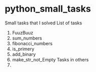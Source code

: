 # python_small_tasks
Small tasks that I solved
List of tasks
1. FuuzBuuz
2. sum_numbers
3. fibonacci_numbers
4. is_primery
5. add_binary
6. make_str_not_Empty
Tasks in others
7. 
